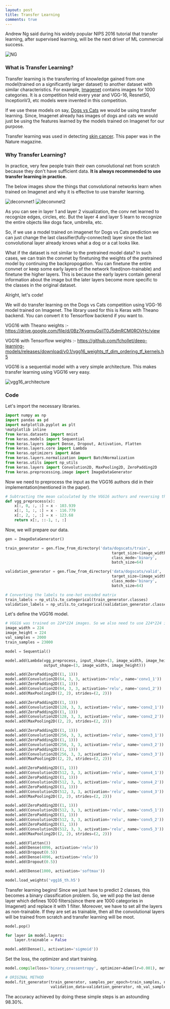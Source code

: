 ```yaml
---
layout: post
title: Transfer Learning
comments: true
---
```


Andrew Ng said during his widely popular NIPS 2016 tutorial that transfer learning, after supervised learning, will be the next driver of ML commercial success.

![NG](https://raw.githubusercontent.com/yashk2810/yashk2810.github.io/master/images/andrew_ng_drivers_ml_success-1.png "NG")

### What is Transfer Learning?

Transfer learning is the transferring of knowledge gained from one model(trained on a significantly larger dataset) to another dataset with similar characteristics. For example, <a href="http://www.image-net.org/">Imagenet</a> contains images for 1000 categories. It is a competition held every year and VGG-16, Resnet50, InceptionV3, etc models were invented in this competition. 

If we use these models on say, <a href="https://www.kaggle.com/c/dogs-vs-cats">Dogs vs Cats</a> we would be using transfer learning. Since, Imagenet already has images of dogs and cats we would just be using the features learned by the models trained on Imagenet for our purpose.

Transfer learning was used in detecting <a href="http://news.stanford.edu/2017/01/25/artificial-intelligence-used-identify-skin-cancer/">skin cancer</a>. This paper was in the Nature magazine.

### Why Transfer Learning?

In practice, very few people train their own convolutional net from scratch because they don't have sufficient data. **It is always recommended to use transfer learning in practice.**

The below images show the things that convolutional networks learn when trained on Imagenet and why it is effective to use transfer learning.

![deconvnet1](https://raw.githubusercontent.com/yashk2810/yashk2810.github.io/master/images/deconvnet1.png "deconvnet1")
![deconvnet2](https://raw.githubusercontent.com/yashk2810/yashk2810.github.io/master/images/deconvnet2.png "deconvnet2")

As you can see in layer 1 and layer 2 visualization, the conv net learned to recognize edges, circles, etc. But the layer 4 and layer 5 learn to recognize the entire objects like dogs face, umbrella, etc. 

So, if we use a model trained on imagenet for Dogs vs Cats prediction we can just change the last classifier(fully-connected) layer since the last convolutional layer already knows what a dog or a cat looks like.

What if the dataset is not similar to the pretrained model data? In such cases, we can train the convnet by finetuning the weights of the pretrained model by continuing the backpropogation. You can finetune the entire convnet or keep some early layers of the network fixed(non-trainable) and finetune the higher layers. This is because the early layers contain general information about the image but the later layers become more specific to the classes in the original dataset.

Alright, let's code!

We will do transfer learning on the Dogs vs Cats competition using VGG-16 model trained on Imagenet. The library used for this is Keras with Theano backend. You can convert it to Tensorflow backend if you want to. 

VGG16 with Theano weights :- <a href="https://drive.google.com/file/d/0Bz7KyqmuGsilT0J5dmRCM0ROVHc/view">https://drive.google.com/file/d/0Bz7KyqmuGsilT0J5dmRCM0ROVHc/view</a>

VGG16 with Tensorflow weights :- <a href="https://github.com/fchollet/deep-learning-models/releases/download/v0.1/vgg16_weights_tf_dim_ordering_tf_kernels.h5">https://github.com/fchollet/deep-learning-models/releases/download/v0.1/vgg16_weights_tf_dim_ordering_tf_kernels.h5</a>

VGG16 is a sequential model with a very simple architecture. This makes transfer learning using VGG16 very easy.

![vgg16_architecture](https://raw.githubusercontent.com/yashk2810/yashk2810.github.io/master/images/vgg-16-architecture.png "vgg16_architecture")

### Code

Let's import the necessary libraries. 

```python
import numpy as np
import pandas as pd
import matplotlib.pyplot as plt
%matplotlib inline
from keras.datasets import mnist
from keras.models import Sequential
from keras.layers import Dense, Dropout, Activation, Flatten
from keras.layers.core import Lambda
from keras.optimizers import Adam
from keras.layers.normalization import BatchNormalization
from keras.utils import np_utils
from keras.layers import Convolution2D, MaxPooling2D, ZeroPadding2D
from keras.preprocessing.image import ImageDataGenerator
```

Now we need to preprocess the input as the VGG16 authors did in their implementation(mentioned in the paper).

```python
# Subtracting the mean calculated by the VGG16 authors and reversing the channels from RGB to BGR.
def vgg_preprocess(x):
    x[:, 0, :, :] = x - 103.939
    x[:, 1, :, :] = x - 116.779
    x[:, 2, :, :] = x - 123.68
    return x[:, ::-1, :, :]
```

Now, we will prepare our data.

```python
gen = ImageDataGenerator()

train_generator = gen.flow_from_directory('data/dogscats/train', 
                                               target_size=(image_width, image_height),
                                               class_mode='binary',
                                               batch_size=64)

validation_generator = gen.flow_from_directory('data/dogscats/valid', 
                                               target_size=(image_width, image_height),
                                               class_mode='binary',
                                               batch_size=64)

# Converting the labels to one-hot encoded matrix
train_labels = np_utils.to_categorical(train_generator.classes)
validation_labels = np_utils.to_categorical(validation_generator.classes)                                           
```

Let's define the VGG16 model.

```python
# VGG16 was trained on 224*224 images. So we also need to use 224*224 images.
image_width = 224
image_height = 224
val_samples = 2000
train_samples = 23000

model = Sequential()

model.add(Lambda(vgg_preprocess, input_shape=(3, image_width, image_height), 
                 output_shape=(3, image_width, image_height)))

model.add(ZeroPadding2D((1, 1)))
model.add(Convolution2D(64, 3, 3, activation='relu', name='conv1_1'))
model.add(ZeroPadding2D((1, 1)))
model.add(Convolution2D(64, 3, 3, activation='relu', name='conv1_2'))
model.add(MaxPooling2D((2, 2), strides=(2, 2)))

model.add(ZeroPadding2D((1, 1)))
model.add(Convolution2D(128, 3, 3, activation='relu', name='conv2_1'))
model.add(ZeroPadding2D((1, 1)))
model.add(Convolution2D(128, 3, 3, activation='relu', name='conv2_2'))
model.add(MaxPooling2D((2, 2), strides=(2, 2)))

model.add(ZeroPadding2D((1, 1)))
model.add(Convolution2D(256, 3, 3, activation='relu', name='conv3_1'))
model.add(ZeroPadding2D((1, 1)))
model.add(Convolution2D(256, 3, 3, activation='relu', name='conv3_2'))
model.add(ZeroPadding2D((1, 1)))
model.add(Convolution2D(256, 3, 3, activation='relu', name='conv3_3'))
model.add(MaxPooling2D((2, 2), strides=(2, 2)))

model.add(ZeroPadding2D((1, 1)))
model.add(Convolution2D(512, 3, 3, activation='relu', name='conv4_1'))
model.add(ZeroPadding2D((1, 1)))
model.add(Convolution2D(512, 3, 3, activation='relu', name='conv4_2'))
model.add(ZeroPadding2D((1, 1)))
model.add(Convolution2D(512, 3, 3, activation='relu', name='conv4_3'))
model.add(MaxPooling2D((2, 2), strides=(2, 2)))

model.add(ZeroPadding2D((1, 1)))
model.add(Convolution2D(512, 3, 3, activation='relu', name='conv5_1'))
model.add(ZeroPadding2D((1, 1)))
model.add(Convolution2D(512, 3, 3, activation='relu', name='conv5_2'))
model.add(ZeroPadding2D((1, 1)))
model.add(Convolution2D(512, 3, 3, activation='relu', name='conv5_3'))
model.add(MaxPooling2D((2, 2), strides=(2, 2)))

model.add(Flatten())
model.add(Dense(4096, activation='relu'))
model.add(Dropout(0.5))
model.add(Dense(4096, activation='relu'))
model.add(Dropout(0.5))

model.add(Dense(1000, activation='softmax'))

model.load_weights('vgg16_th.h5')
```

Transfer learning begins! Since we just have to predict 2 classes, this becomes a binary classification problem. So, we will pop the last dense layer which defines 1000 filters(since there are 1000 categories in Imagenet) and replace it with 1 filter. Moreover, we have to set all the layers as non-trainable. If they are set as trainable, then all the convolutional layers will be trained from scratch and transfer learning will be moot.
```python
model.pop()

for layer in model.layers:
    layer.trainable = False

model.add(Dense(1, activation='sigmoid'))
```

Set the loss, the optimizer and start training.

```python
model.compile(loss='binary_crossentropy', optimizer=Adam(lr=0.001), metrics=['accuracy'])

# ORIGINAL METHOD
model.fit_generator(train_generator, samples_per_epoch=train_samples, nb_epoch=1, 
                    validation_data=validation_generator, nb_val_samples=val_samples)
```

The accuracy achieved by doing these simple steps is an astounding 98.30%.




